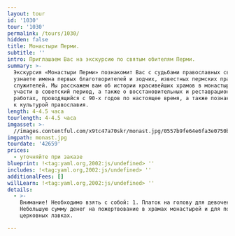 ```yaml
---
layout: tour
id: '1030'
tour: '1030'
permalink: /tours/1030/
hidden: false
title: Монастыри Перми.
subtitle: ''
intro: Приглашаем Вас на экскурсию по святым обителям Перми.
summary: >-
  Экскурсия «Монастыри Перми» познакомит Вас с судьбами православных святынь. Вы
  узнаете имена первых благотворителей и зодчих, известных пермских православных
  служителей. Мы расскажем вам об истории красивейших храмов в монастырях, об их
  участи в советский период, а также о восстановительных и реставрационных
  работах, проводящийся с 90-х годов по настоящее время, а также познакомим вас
  к культурой православия.
length: 4-4.5 часа
tourlength: 4-4.5 часа
imgasset: >-
  //images.contentful.com/x9tc47a70skr/monast.jpg/0557b9fe64e6fa3e0750b55dba0a6832/monast.jpg
imgpath: monast.jpg
tourdate: '42659'
prices:
  - уточняйте при заказе
blueprint: !<tag:yaml.org,2002:js/undefined> ''
includes: !<tag:yaml.org,2002:js/undefined> ''
additionalFees: []
willLearn: !<tag:yaml.org,2002:js/undefined> ''
details:
  - >-
    Внимание! Необходимо взять с собой: 1. Платок на голову для девочек; 2.
    Небольшую сумму денег на пожертвование в храмах монастырей и для покупок в
    церковных лавках.

---
```

